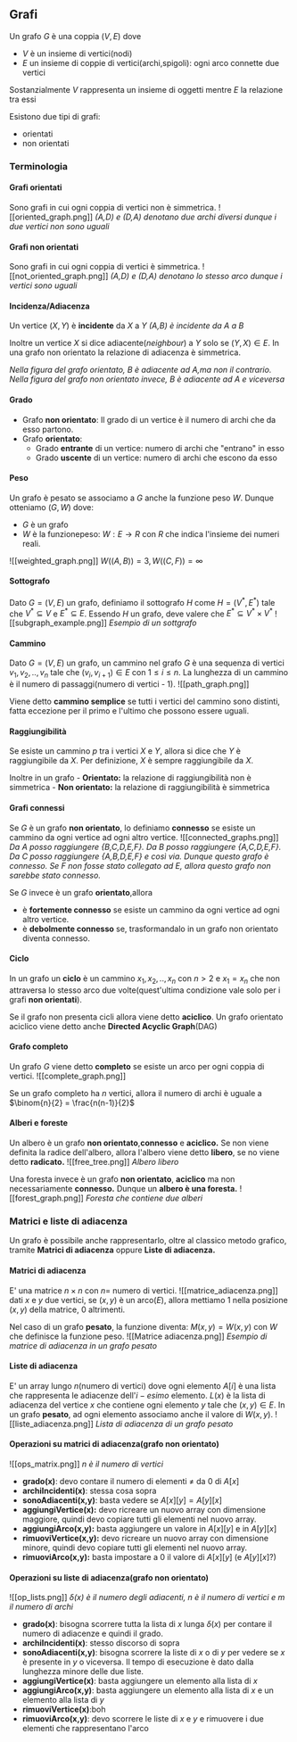 ## Grafi
Un grafo $G$ è una coppia $(V,E)$ dove
- $V$ è un insieme di vertici(nodi)
- $E$ un insieme di coppie di vertici(archi,spigoli):
  ogni arco connette due vertici

Sostanzialmente $V$ rappresenta un insieme di oggetti mentre $E$ la relazione tra essi

Esistono due tipi di grafi:
- orientati
- non orientati
### Terminologia
#### Grafi orientati
Sono grafi in cui ogni coppia di vertici non è simmetrica.
![[oriented_graph.png]]
*(A,D) e (D,A) denotano due archi diversi dunque i due vertici non sono uguali*


#### Grafi non orientati
Sono grafi in cui ogni coppia di vertici è simmetrica.
![[not_oriented_graph.png]]
*(A,D) e (D,A) denotano lo stesso arco dunque i vertici sono uguali*

#### Incidenza/Adiacenza
Un vertice $(X,Y)$ è **incidente** da $X$ a $Y$
*(A,B) è incidente da A a B*

Inoltre un vertice $X$ si dice adiacente(*neighbour*) a $Y$ solo se $(Y,X) \in E$.
In una grafo non orientato la relazione di adiacenza è simmetrica.

*Nella figura del grafo orientato, B è adiacente ad A,ma non il contrario.
Nella figura del grafo non orientato invece, B è adiacente ad A e viceversa*

#### Grado
- Grafo **non orientato**:
	Il grado di un vertice è il numero di archi che da esso partono.
- Grafo **orientato**:
	- Grado **entrante** di un vertice:
		numero di  archi che "entrano" in esso
	- Grado **uscente** di un vertice:
		numero di archi che escono da esso

#### Peso
Un grafo è pesato se associamo a $G$ anche la funzione peso $W$.
Dunque otteniamo $(G,W)$ dove:
- $G$ è un grafo
- $W$ è la funzionepeso: $W: E \rightarrow R$ con $R$ che indica l'insieme dei numeri reali.

![[weighted_graph.png]]
$W((A,B))=3, W((C,F))=\infty$

#### Sottografo
Dato $G=(V,E)$ un grafo, definiamo il sottografo $H$ come
$H=(V^*,E^*)$ tale che $V^* \subseteq V$ e $E^* \subseteq E$.
Essendo $H$ un grafo, deve valere che $E^* \subseteq V^* \times V^*$
![[subgraph_example.png]]
*Esempio di un sottgrafo*

#### Cammino
Dato $G=(V,E)$ un grafo, un cammino nel grafo $G$ è una sequenza di vertici $v_1,v_2,..,v_n$ tale che $(v_i,v_{i+1})\in E$ con $1 \le i \le n$.
La lunghezza di un cammino è il numero di passaggi(numero di vertici - 1).
![[path_graph.png]]

Viene detto **cammino semplice** se tutti i vertici del cammino sono distinti, fatta eccezione per il primo e l'ultimo che possono essere uguali.

#### Raggiungibilità
Se esiste un cammino $p$ tra i vertici $X$ e $Y$, allora si dice che $Y$ è raggiungibile da $X$.
Per definizione, $X$ è sempre raggiungibile da $X$.

Inoltre in un grafo
	- **Orientato:** la relazione di raggiungibilità non è simmetrica
	- **Non orientato:** la relazione di raggiungibilità è simmetrica

#### Grafi connessi
Se $G$ è un grafo **non orientato**, lo definiamo **connesso** se esiste un cammino da ogni vertice ad ogni altro vertice.
![[connected_graphs.png]]
*Da A posso raggiungere {B,C,D,E,F}. 
Da B posso raggiungere {A,C,D,E,F}. 
Da C posso raggiungere {A,B,D,E,F} e così via.
Dunque questo grafo è connesso. 
Se F non fosse stato collegato ad E, allora questo grafo non sarebbe stato connesso.*

Se $G$ invece è un grafo **orientato**,allora
- è **fortemente connesso** se esiste un cammino da ogni vertice ad ogni altro vertice.
- è **debolmente connesso** se, trasformandalo in un grafo non orientato diventa connesso.

#### Ciclo
In un grafo un **ciclo** è un cammino $x_1,x_2,..,x_n$ con $n \gt 2$ e $x_1 = x_n$ che non attraversa lo stesso arco due volte(quest'ultima condizione vale solo per i grafi **non orientati**).

Se il grafo non presenta cicli allora viene detto **aciclico**.
Un grafo orientato aciclico viene detto anche **Directed Acyclic Graph**(DAG)

#### Grafo completo
Un grafo $G$ viene detto **completo** se esiste un arco per ogni coppia di vertici.
![[complete_graph.png]]

Se un grafo completo ha $n$ vertici, allora il numero di archi è uguale a $\binom{n}{2} = \frac{n(n-1)}{2}$

#### Alberi e foreste
Un albero  è un grafo **non orientato**,**connesso** e **aciclico.**
Se non viene definita la radice dell'albero, allora l'albero viene detto **libero**, se no viene detto **radicato.**
![[free_tree.png]]
*Albero libero*

Una foresta invece è un grafo **non orientato**, **aciclico** ma non necessariamente **connesso.**
Dunque un **albero è una foresta.**
![[forest_graph.png]]
*Foresta che contiene due alberi*

### Matrici e liste di adiacenza
Un grafo è possibile anche rappresentarlo, oltre al classico metodo grafico, tramite **Matrici di adiacenza** oppure **Liste di adiacenza.**

#### Matrici di adiacenza
E' una matrice $n \times n$ con $n=$ numero di vertici.
![[matrice_adiacenza.png]]
dati $x$ e $y$ due vertici, se $(x,y)$ è un arco($E$), allora mettiamo $1$ nella posizione $(x,y)$ della matrice, $0$ altrimenti.

Nel caso di un grafo **pesato**, la funzione diventa: $M(x,y)=W(x,y)$ con $W$ che definisce la funzione peso.
![[Matrice adiacenza.png]]
*Esempio di matrice di adiacenza in un grafo pesato*

#### Liste di adiacenza
E' un array lungo $n$(numero di vertici) dove ogni elemento $A[i]$ è una lista che rappresenta le adiacenze dell'$i-esimo$ elemento.
$L(x)$ è la lista di adiacenza del vertice $x$ che contiene ogni elemento $y$ tale che $(x,y) \in E$.
In un grafo **pesato**, ad ogni elemento associamo anche il valore di $W(x,y)$.
![[liste_adiacenza.png]]
*Lista di adiacenza di un grafo pesato*

#### Operazioni su matrici di adiacenza(grafo non orientato)
![[ops_matrix.png]]
*$n$ è il numero di vertici*

- **grado(x)**: devo contare il numero di elementi $\ne$ da $0$ di $A[x]$
- **archiIncidenti(x)**: stessa cosa sopra
- **sonoAdiacenti(x,y)**: basta vedere se $A[x][y]=A[y][x]$
- **aggiungiVertice(x):** devo ricreare un nuovo array con dimensione maggiore, quindi devo copiare tutti gli elementi nel nuovo array.
- **aggiungiArco(x,y):** basta aggiungere un valore in $A[x][y]$ e in $A[y][x]$
- **rimuoviVertice(x,y):** devo ricreare un nuovo array con dimensione minore, quindi devo copiare tutti gli elementi nel nuovo array.
- **rimuoviArco(x,y):** basta impostare a $0$ il valore di $A[x][y]$ (e $A[y][x]$?)

#### Operazioni su liste di adiacenza(grafo non orientato)
![[op_lists.png]]
*$\delta(x)$ è il numero degli adiacenti, $n$ è il numero di vertici e $m$ il numero di archi*

- **grado(x)**: bisogna scorrere tutta la lista di $x$ lunga $\delta(x)$ per contare il numero di adiacenze e quindi il grado.
- **archiIncidenti(x)**: stesso discorso di sopra
- **sonoAdiacenti(x,y)**: bisogna scorrere la liste di $x$ o di $y$ per vedere se $x$ è presente in $y$ o viceversa.
	Il tempo di esecuzione è dato dalla lunghezza minore delle due liste.
- **aggiungiVertice(x)**: basta aggiungere un elemento alla lista di $x$
- **aggiungiArco(x,y)**: basta aggiungere un elemento alla lista di $x$ e un elemento alla lista di $y$
- **rimuoviVertice(x)**:boh
- **rimuoviArco(x,y)**: devo scorrere le liste di $x$ e $y$ e rimuovere i due elementi che rappresentano l'arco






